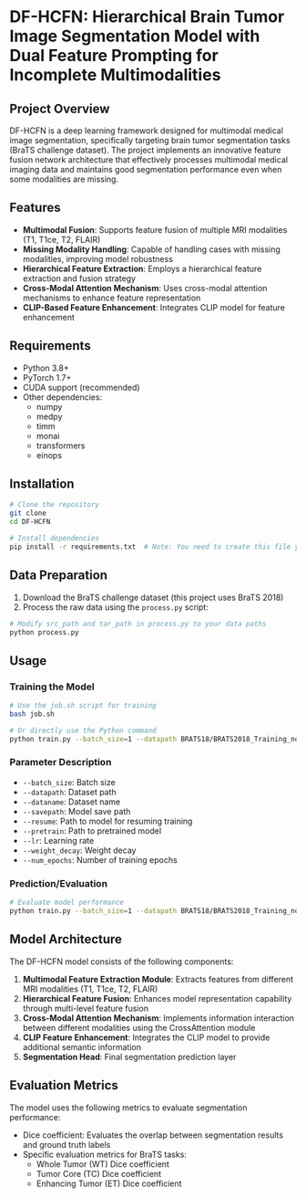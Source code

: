# DF-HCFN:  Hierarchical Brain Tumor Image Segmentation Model with Dual Feature Prompting for Incomplete Multimodalities 

## Project Overview

DF-HCFN is a deep learning framework designed for multimodal medical image segmentation, specifically targeting brain tumor segmentation tasks (BraTS challenge dataset). The project implements an innovative feature fusion network architecture that effectively processes multimodal medical imaging data and maintains good segmentation performance even when some modalities are missing.

## Features

- **Multimodal Fusion**: Supports feature fusion of multiple MRI modalities (T1, T1ce, T2, FLAIR)
- **Missing Modality Handling**: Capable of handling cases with missing modalities, improving model robustness
- **Hierarchical Feature Extraction**: Employs a hierarchical feature extraction and fusion strategy
- **Cross-Modal Attention Mechanism**: Uses cross-modal attention mechanisms to enhance feature representation
- **CLIP-Based Feature Enhancement**: Integrates CLIP model for feature enhancement

## Requirements

- Python 3.8+
- PyTorch 1.7+
- CUDA support (recommended)
- Other dependencies:
  - numpy
  - medpy
  - timm
  - monai
  - transformers
  - einops

## Installation

```bash
# Clone the repository
git clone 
cd DF-HCFN

# Install dependencies
pip install -r requirements.txt  # Note: You need to create this file yourself
```

## Data Preparation

1. Download the BraTS challenge dataset (this project uses BraTS 2018)
2. Process the raw data using the `process.py` script:

```bash
# Modify src_path and tar_path in process.py to your data paths
python process.py
```

## Usage

### Training the Model

```bash
# Use the job.sh script for training
bash job.sh

# Or directly use the Python command
python train.py --batch_size=1 --datapath BRATS18/BRATS2018_Training_none_npy --savepath output --num_epochs 1000 --dataname BRATS2018
```

### Parameter Description

- `--batch_size`: Batch size
- `--datapath`: Dataset path
- `--dataname`: Dataset name
- `--savepath`: Model save path
- `--resume`: Path to model for resuming training
- `--pretrain`: Path to pretrained model
- `--lr`: Learning rate
- `--weight_decay`: Weight decay
- `--num_epochs`: Number of training epochs

### Prediction/Evaluation

```bash
# Evaluate model performance
python train.py --batch_size=1 --datapath BRATS18/BRATS2018_Training_none_npy --savepath output --num_epochs 0 --dataname BRATS2018 --resume output/model_last.pth
```

## Model Architecture

The DF-HCFN model consists of the following components:

1. **Multimodal Feature Extraction Module**: Extracts features from different MRI modalities (T1, T1ce, T2, FLAIR)
2. **Hierarchical Feature Fusion**: Enhances model representation capability through multi-level feature fusion
3. **Cross-Modal Attention Mechanism**: Implements information interaction between different modalities using the CrossAttention module
4. **CLIP Feature Enhancement**: Integrates the CLIP model to provide additional semantic information
5. **Segmentation Head**: Final segmentation prediction layer

## Evaluation Metrics

The model uses the following metrics to evaluate segmentation performance:

- Dice coefficient: Evaluates the overlap between segmentation results and ground truth labels
- Specific evaluation metrics for BraTS tasks:
  - Whole Tumor (WT) Dice coefficient
  - Tumor Core (TC) Dice coefficient
  - Enhancing Tumor (ET) Dice coefficient

